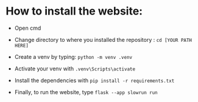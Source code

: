 # How to install the website:

- Open cmd

- Change directory to where you installed the repository : `cd [YOUR PATH HERE]`

- Create a venv by typing: `python -m venv .venv`

- Activate your venv with `.venv\Scripts\activate`

- Install the dependencies with `pip install -r requirements.txt`

- Finally, to run the website, type `flask --app slowrun run`
